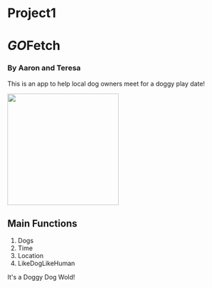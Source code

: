 # Project1
<h1> <i>GO</i>Fetch </h1>
<h3> By Aaron and Teresa </h3>
This is an app to help local dog owners meet for a doggy play date!
<p><img src=http://cdn.earthporm.com/wp-content/uploads/2015/10/XX-Proud-Mommies5__605.jpg height="250">
<h2> Main Functions</h2>
<ol><li>Dogs</li><li>Time</li><li>Location</li><li>LikeDogLikeHuman</li></ol>
It's a Doggy Dog Wold!
